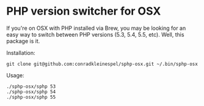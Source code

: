 # PHP version switcher for OSX

If you're on OSX with PHP installed via Brew, you may be looking for an easy way to switch between PHP versions (5.3, 5.4, 5.5, etc). Well, this package is it.

Installation:
```
git clone git@github.com:conradkleinespel/sphp-osx.git ~/.bin/sphp-osx
```

Usage:
```
./sphp-osx/sphp 53
./sphp-osx/sphp 54
./sphp-osx/sphp 55
```
